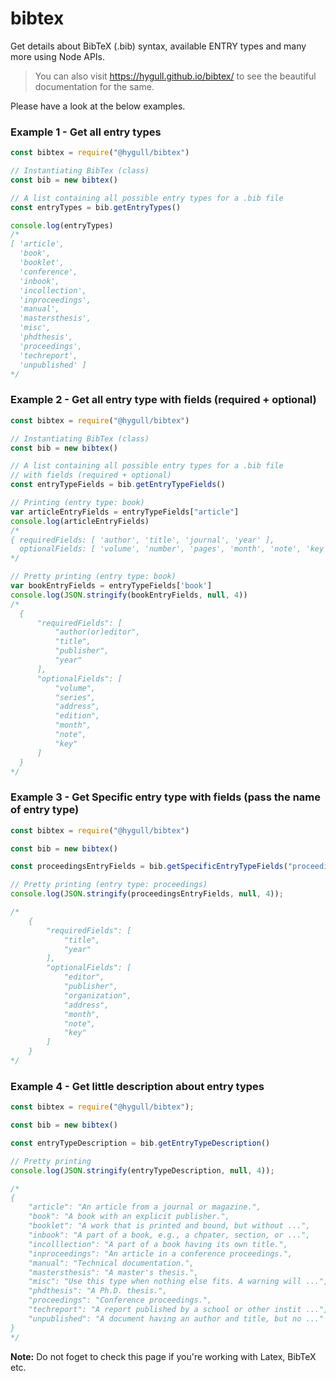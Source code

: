 # bibtex
Get details about BibTeX (.bib) syntax, available ENTRY types and many more using Node APIs.  

> You can also visit https://hygull.github.io/bibtex/ to see the beautiful documentation for the same.

Please have a look at the below examples.

### Example 1 - Get all entry types

```javascript
const bibtex = require("@hygull/bibtex")

// Instantiating BibTex (class)
const bib = new bibtex()  

// A list containing all possible entry types for a .bib file
const entryTypes = bib.getEntryTypes() 

console.log(entryTypes)
/*
[ 'article',
  'book',
  'booklet',
  'conference',
  'inbook',
  'incollection',
  'inproceedings',
  'manual',
  'mastersthesis',
  'misc',
  'phdthesis',
  'proceedings',
  'techreport',
  'unpublished' ]
*/
```

### Example 2 - Get all entry type with fields (required + optional)

```javascript
const bibtex = require("@hygull/bibtex")

// Instantiating BibTex (class)
const bib = new bibtex()  

// A list containing all possible entry types for a .bib file
// with fields (required + optional)
const entryTypeFields = bib.getEntryTypeFields() 

// Printing (entry type: book)
var articleEntryFields = entryTypeFields["article"]
console.log(articleEntryFields)
/*
{ requiredFields: [ 'author', 'title', 'journal', 'year' ],
  optionalFields: [ 'volume', 'number', 'pages', 'month', 'note', 'key' ] }
*/

// Pretty printing (entry type: book)
var bookEntryFields = entryTypeFields['book']
console.log(JSON.stringify(bookEntryFields, null, 4))
/*
  {
      "requiredFields": [
          "author(or)editor",
          "title",
          "publisher",
          "year"
      ],
      "optionalFields": [
          "volume",
          "series",
          "address",
          "edition",
          "month",
          "note",
          "key"
      ]
  }
*/
```

### Example 3 - Get Specific entry type with fields (pass the name of entry type) 

```javascript
const bibtex = require("@hygull/bibtex")

const bib = new bibtex()

const proceedingsEntryFields = bib.getSpecificEntryTypeFields("proceedings")

// Pretty printing (entry type: proceedings)
console.log(JSON.stringify(proceedingsEntryFields, null, 4));

/*
	{
	    "requiredFields": [
	        "title",
	        "year"
	    ],
	    "optionalFields": [
	        "editor",
	        "publisher",
	        "organization",
	        "address",
	        "month",
	        "note",
	        "key"
	    ]
	}
*/
```

### Example 4 - Get little description about entry types 

```javascript
const bibtex = require("@hygull/bibtex");

const bib = new bibtex()

const entryTypeDescription = bib.getEntryTypeDescription()

// Pretty printing 
console.log(JSON.stringify(entryTypeDescription, null, 4));

/*
{
    "article": "An article from a journal or magazine.",
    "book": "A book with an explicit publisher.",
    "booklet": "A work that is printed and bound, but without ...",
    "inbook": "A part of a book, e.g., a chpater, section, or ...",
    "incolllection": "A part of a book having its own title.",
    "inproceedings": "An article in a conference proceedings.",
    "manual": "Technical documentation.",
    "mastersthesis": "A master's thesis.",
    "misc": "Use this type when nothing else fits. A warning will ...",
    "phdthesis": "A Ph.D. thesis.",
    "proceedings": "Conference proceedings.",
    "techreport": "A report published by a school or other instit ...",
    "unpublished": "A document having an author and title, but no ..."
}
*/
```

**Note:** Do not foget to check this page if you're working with Latex, BibTeX etc.